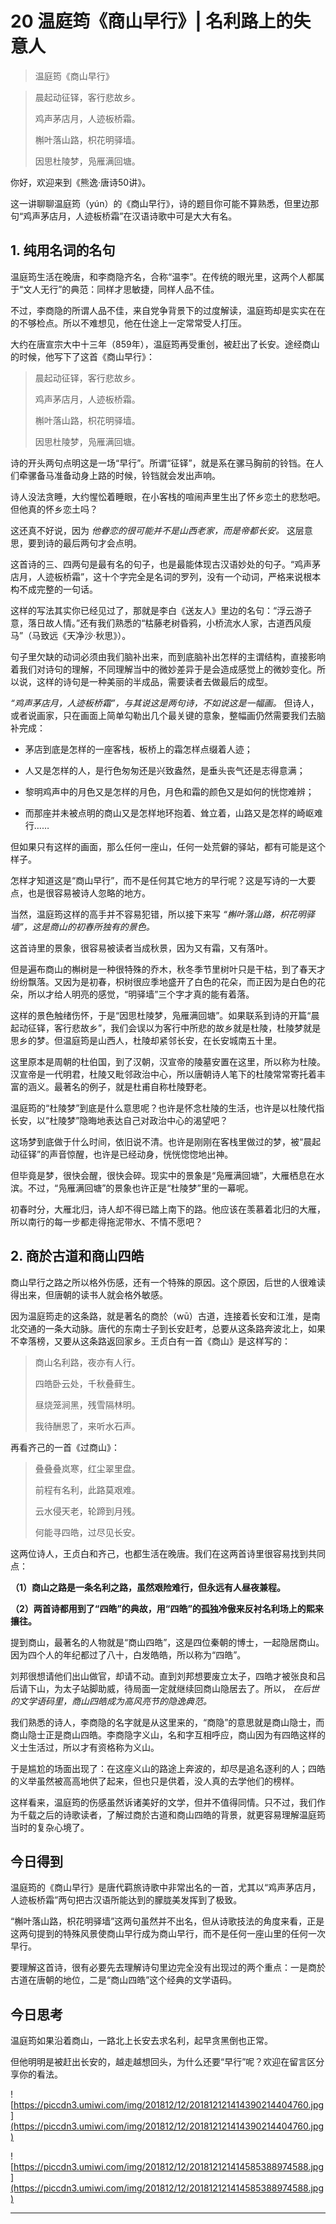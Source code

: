 # 20 温庭筠《商山早行》| 名利路上的失意人

> 温庭筠《商山早行》

> 晨起动征铎，客行悲故乡。
> 
> 鸡声茅店月，人迹板桥霜。
> 
> 槲叶落山路，枳花明驿墙。
> 
> 因思杜陵梦，凫雁满回塘。

你好，欢迎来到《熊逸·唐诗50讲》。

这一讲聊聊温庭筠（yún）的《商山早行》，诗的题目你可能不算熟悉，但里边那句“鸡声茅店月，人迹板桥霜”在汉语诗歌中可是大大有名。

## 1. 纯用名词的名句

温庭筠生活在晚唐，和李商隐齐名，合称“温李”。在传统的眼光里，这两个人都属于“文人无行”的典范：同样才思敏捷，同样人品不佳。

不过，李商隐的所谓人品不佳，来自党争背景下的过度解读，温庭筠却是实实在在的不够检点。所以不难想见，他在仕途上一定常常受人打压。

大约在唐宣宗大中十三年（859年），温庭筠再受重创，被赶出了长安。途经商山的时候，他写下了这首《商山早行》：

> 晨起动征铎，客行悲故乡。
> 
> 鸡声茅店月，人迹板桥霜。
> 
> 槲叶落山路，枳花明驿墙。
> 
> 因思杜陵梦，凫雁满回塘。

诗的开头两句点明这是一场“早行”。所谓“征铎”，就是系在骡马胸前的铃铛。在人们牵骡备马准备动身上路的时候，铃铛就会发出声响。

诗人没法贪睡，大约惺忪着睡眼，在小客栈的喧闹声里生出了怀乡恋土的悲愁吧。但他真的怀乡恋土吗？

这还真不好说，因为 *他眷恋的很可能并不是山西老家，而是帝都长安。* 这层意思，要到诗的最后两句才会点明。

这首诗的三、四两句是最有名的句子，也是最能体现古汉语妙处的句子。“鸡声茅店月，人迹板桥霜”，这十个字完全是名词的罗列，没有一个动词，严格来说根本构不成完整的一句话。

这样的写法其实你已经见过了，那就是李白《送友人》里边的名句：“浮云游子意，落日故人情。”还有我们熟悉的“枯藤老树昏鸦，小桥流水人家，古道西风瘦马”（马致远《天净沙·秋思》）。

句子里欠缺的动词必须由我们脑补出来，而到底脑补出怎样的主谓结构，直接影响着我们对诗句的理解，不同理解当中的微妙差异于是会造成感觉上的微妙变化。所以说，这样的诗句是一种美丽的半成品，需要读者去做最后的成型。

 *“鸡声茅店月，人迹板桥霜”，与其说这是两句诗，不如说这是一幅画。* 但诗人，或者说画家，只在画面上简单勾勒出几个最关键的意象，整幅画仍然需要我们去脑补完成：

* 茅店到底是怎样的一座客栈，板桥上的霜怎样点缀着人迹；

* 人又是怎样的人，是行色匆匆还是兴致盎然，是垂头丧气还是志得意满；

* 黎明鸡声中的月色又是怎样的月色，月色和霜的颜色又是如何的恍惚难辨；

* 而那座并未被点明的商山又是怎样地环抱着、耸立着，山路又是怎样的崎岖难行……

但如果只有这样的画面，那么任何一座山，任何一处荒僻的驿站，都有可能是这个样子。

怎样才知道这是“商山早行”，而不是任何其它地方的早行呢？这是写诗的一大要点，也是很容易被诗人忽略的地方。

当然，温庭筠这样的高手并不容易犯错，所以接下来写 *“槲叶落山路，枳花明驿墙”，这是商山的初春所独有的景色。*

这首诗里的景象，很容易被读者当成秋景，因为又有霜，又有落叶。

但是遍布商山的槲树是一种很特殊的乔木，秋冬季节里树叶只是干枯，到了春天才纷纷飘落。又因为是初春，枳树很应季地盛开了白色的花朵，而正因为是白色的花朵，所以才给人明亮的感觉，“明驿墙”三个字才真的能有着落。

这样的景色触绪伤怀，于是“因思杜陵梦，凫雁满回塘”。如果联系到诗的开篇“晨起动征铎，客行悲故乡”，我们会误以为客行中所悲的故乡就是杜陵，杜陵梦就是思乡的梦。但温庭筠是山西人，杜陵却紧邻长安，在长安城南五十里。

这里原本是周朝的杜伯国，到了汉朝，汉宣帝的陵墓安置在这里，所以称为杜陵。汉宣帝是一代明君，杜陵又毗邻政治中心，所以唐朝诗人笔下的杜陵常常寄托着丰富的涵义。最著名的例子，就是杜甫自称杜陵野老。

温庭筠的“杜陵梦”到底是什么意思呢？也许是怀念杜陵的生活，也许是以杜陵代指长安，以“杜陵梦”隐晦地表达自己对政治中心的渴望吧？

这场梦到底做于什么时间，依旧说不清。也许是刚刚在客栈里做过的梦，被“晨起动征铎”的声音惊醒，也许是已经动身，恍恍惚惚地出神。

但毕竟是梦，很快会醒，很快会碎。现实中的景象是“凫雁满回塘”，大雁栖息在水滨。不过，“凫雁满回塘”的景象也许正是“杜陵梦”里的一幕呢。

初春时分，大雁北归，诗人却不得已踏上南下的路。他应该在羡慕着北归的大雁，所以南行的每一步都走得拖泥带水、不情不愿吧？

## 2. 商於古道和商山四皓

商山早行之路之所以格外伤感，还有一个特殊的原因。这个原因，后世的人很难读得出来，但唐朝的读书人就会格外敏感。

因为温庭筠走的这条路，就是著名的商於（wū）古道，连接着长安和江淮，是南北交通的一条大动脉。唐代的东南士子到长安赶考，总要从这条路奔波北上，如果不幸落榜，又要从这条路返回家乡。王贞白有一首《商山》是这样写的：

> 商山名利路，夜亦有人行。
> 
> 四皓卧云处，千秋叠藓生。
> 
> 昼烧笼涧黑，残雪隔林明。
> 
> 我待酬恩了，来听水石声。

再看齐己的一首《过商山》：

> 叠叠叠岚寒，红尘翠里盘。
> 
> 前程有名利，此路莫艰难。
> 
> 云水侵天老，轮蹄到月残。
> 
> 何能寻四皓，过尽见长安。

这两位诗人，王贞白和齐己，也都生活在晚唐。我们在这两首诗里很容易找到共同点：

 **（1）商山之路是一条名利之路，虽然艰险难行，但永远有人昼夜兼程。**

 **（2）两首诗都用到了“四皓”的典故，用“四皓”的孤独冷傲来反衬名利场上的熙来攘往。**

提到商山，最著名的人物就是“商山四皓”，这是四位秦朝的博士，一起隐居商山。因为四个人的年纪都过了八十，白发皓皓，所以称为“四皓”。

刘邦很想请他们出山做官，却请不动。直到刘邦想要废立太子，四皓才被张良和吕后请下山，为太子站脚助威，待局面一定就继续回商山隐居去了。所以， *在后世的文学语码里，商山四皓成为高风亮节的隐逸典范。*

我们熟悉的诗人，李商隐的名字就是从这里来的，“商隐”的意思就是商山隐士，而商山隐士正是商山四皓。李商隐字义山，名和字互相呼应，商山因为有四皓这样的义士生活过，所以才有资格称为义山。

于是尴尬的场面出现了：在这座义山的路途上奔波的，却尽是追名逐利的人；四皓的义举虽然被高高地供了起来，但也只是供着，没人真的去学他们的榜样。

这样看来，温庭筠的伤感虽然诉诸美好的文学，但并不值得同情。只不过，我们作为千载之后的诗歌读者，了解过商於古道和商山四皓的背景，就更容易理解温庭筠当时的复杂心境了。

## 今日得到

温庭筠的《商山早行》是唐代羁旅诗歌中非常出名的一首，尤其以“鸡声茅店月，人迹板桥霜”两句把古汉语所能达到的朦胧美发挥到了极致。

“槲叶落山路，枳花明驿墙”这两句虽然并不出名，但从诗歌技法的角度来看，正是这两句提到的特殊风景使商山早行成为商山早行，而不是任何一座山里的任何一次早行。

要理解这首诗，很有必要先去理解诗句里边完全没有出现过的两个重点：一是商於古道在唐朝的地位，二是“商山四皓”这个经典的文学语码。

## 今日思考

温庭筠如果沿着商山，一路北上长安去求名利，起早贪黑倒也正常。

但他明明是被赶出长安的，越走越想回头，为什么还要“早行”呢？欢迎在留言区分享你的看法。

![https://piccdn3.umiwi.com/img/201812/12/201812121414390214404760.jpg](https://piccdn3.umiwi.com/img/201812/12/201812121414390214404760.jpg)

![https://piccdn3.umiwi.com/img/201812/12/201812121414585388974588.jpg](https://piccdn3.umiwi.com/img/201812/12/201812121414585388974588.jpg)

---
